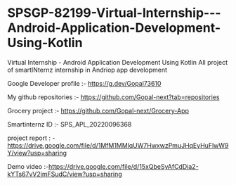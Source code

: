 # SPSGP-82199-Virtual-Internship---Android-Application-Development-Using-Kotlin
Virtual Internship - Android Application Development Using Kotlin
 All project of smartINternz internship in Andriop app development
 
Google Developer profile :- https://g.dev/Gopal73610


My github repositories :- https://github.com/Gopal-next?tab=repositories 

Grocery project :- https://github.com/Gopal-next/Grocery-App
 
Smartinternz ID :- SPS_APL_20220096368 

project report : - https://drive.google.com/file/d/1MfM1MMlqUW7HwxwzPmuJHqEyHuFlwW9Y/view?usp=sharing


Demo video :-https://drive.google.com/file/d/15xQbeSyAfCdDia2-kYTs67vV2jmFSudC/view?usp=sharing
